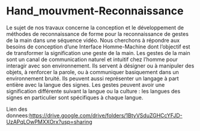 # Hand_mouvment-Reconnaissance
 Le sujet de nos travaux concerne la conception et le développement de méthodes de reconnaissance de forme pour la reconnaissance de gestes de la main 
 dans une séquence vidéo. Nous cherchons à répondre aux besoins de conception d’une Interface Homme-Machine dont l’objectif est de transformer  la signification
 une geste de la main. Les gestes de la main sont un canal de communication naturel et intuitif chez l’homme pour interagir avec son environnement. Ils servent à
 désigner ou à manipuler des objets, à renforcer la parole, ou à communiquer basiquement dans un environnement bruité. Ils peuvent aussi représenter un langage à
 part entière avec la langue des signes. Les gestes peuvent avoir une signification différente suivant la langue ou la culture : les langues des signes en
 particulier sont spécifiques à chaque langue. 
 
 
Lien des donnees:https://drive.google.com/drive/folders/1BtyVSduZGHCcYFJD-UzAPqLOwPMXXOrx?usp=sharing 
